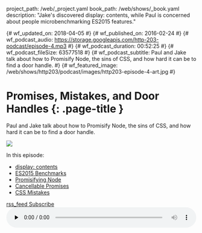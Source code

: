 project_path: /web/_project.yaml
book_path: /web/shows/_book.yaml
description: "Jake's discovered display: contents, while Paul is concerned about people microbenchmarking ES2015 features."

{# wf_updated_on: 2018-04-05 #}
{# wf_published_on: 2016-02-24 #}
{# wf_podcast_audio: https://storage.googleapis.com/http-203-podcast/episode-4.mp3 #}
{# wf_podcast_duration: 00:52:25 #}
{# wf_podcast_fileSize: 63577518 #}
{# wf_podcast_subtitle: Paul and Jake talk about how to Promisify Node, the sins of CSS, and how hard it can be to find a door handle. #}
{# wf_featured_image: /web/shows/http203/podcast/images/http203-episode-4-art.jpg #}

# Promises, Mistakes, and Door Handles {: .page-title }

Paul and Jake talk about how to Promisify Node, the sins of CSS, and how hard it can be to find a door handle.

<img src="/web/shows/http203/podcast/images/http203-episode-4-art.jpg" class="attempt-right">

In this episode:

* [display: contents](https://developer.mozilla.org/en-US/docs/Web/CSS/display)
* [ES2015 Benchmarks](https://kpdecker.github.io/six-speed/)
* [Promisifying Node](https://github.com/nodejs/node/pull/5020)
* [Cancellable Promises](https://github.com/tc39/proposal-cancelable-promises/)
* [CSS Mistakes](https://wiki.csswg.org/ideas/mistakes)

<a href="http://feeds.feedburner.com/Http203Podcast">
  <span class="material-icons">rss_feed</span>
  Subscribe
</a>

<audio style="width: 100%" src="https://storage.googleapis.com/http-203-podcast/episode-4.mp3" controls preload="none">
